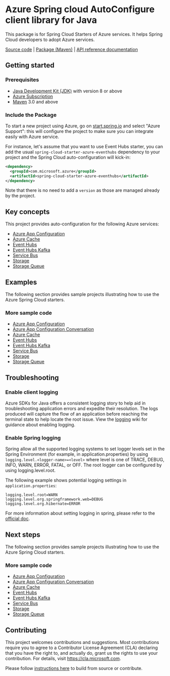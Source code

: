 # Azure Spring cloud AutoConfigure client library for Java
This package is for Spring Cloud Starters of Azure services. It helps Spring Cloud developers to adopt Azure services.

[Source code][src] | [Package (Maven)][package] | [API reference documentation][refdocs]

## Getting started

### Prerequisites
- [Java Development Kit (JDK)][jdk_link] with version 8 or above
- [Azure Subscription][azure_subscription]
- [Maven][maven] 3.0 and above

### Include the Package
To start a new project using Azure, go on [start.spring.io][spring_io] and select "Azure
Support": this will configure the project to make sure you can integrate easily with Azure service.

For instance, let's assume that you want to use Event Hubs starter, you can add the usual `spring-cloud-starter-azure-eventhubs`
dependency to your project and the Spring Cloud auto-configuration will kick-in: 

```xml
<dependency>
  <groupId>com.microsoft.azure</groupId>
  <artifactId>spring-cloud-starter-azure-eventhubs</artifactId>
</dependency>
```

Note that there is no need to add a `version` as those are managed already by the project.

## Key concepts
This project provides auto-configuration for the following Azure services:

- [Azure App Configuration][app_configuration]
- [Azure Cache][cache]
- [Event Hubs][event_hubs]
- [Event Hubs Kafka][event_hubs_kafka]
- [Service Bus][service_bus]
- [Storage][storage]
- [Storage Queue][storage_queue]

## Examples

The following section provides sample projects illustrating how to use the Azure Spring Cloud starters.
### More sample code
- [Azure App Configuration][app_configuration_sample]
- [Azure App Configuration Conversation][app_configuration_conversation_sample]
- [Azure Cache][cache_sample]
- [Event Hubs][event_hubs_sample]
- [Event Hubs Kafka][event_hubs_kafka_sample]
- [Service Bus][service_bus_sample]
- [Storage][storage_sample]
- [Storage Queue][storage_queue_sample]

## Troubleshooting
### Enable client logging
Azure SDKs for Java offers a consistent logging story to help aid in troubleshooting application errors and expedite their resolution. The logs produced will capture the flow of an application before reaching the terminal state to help locate the root issue. View the [logging][logging] wiki for guidance about enabling logging.

### Enable Spring logging
Spring allow all the supported logging systems to set logger levels set in the Spring Environment (for example, in application.properties) by using `logging.level.<logger-name>=<level>` where level is one of TRACE, DEBUG, INFO, WARN, ERROR, FATAL, or OFF. The root logger can be configured by using logging.level.root.

The following example shows potential logging settings in `application.properties`:

```properties
logging.level.root=WARN
logging.level.org.springframework.web=DEBUG
logging.level.org.hibernate=ERROR
```

For more information about setting logging in spring, please refer to the [official doc][logging_doc].
 

## Next steps

The following section provides sample projects illustrating how to use the Azure Spring Cloud starters.
### More sample code
- [Azure App Configuration][app_configuration_sample]
- [Azure App Configuration Conversation][app_configuration_conversation_sample]
- [Azure Cache][cache_sample]
- [Event Hubs][event_hubs_sample]
- [Event Hubs Kafka][event_hubs_kafka_sample]
- [Service Bus][service_bus_sample]
- [Storage][storage_sample]
- [Storage Queue][storage_queue_sample]

## Contributing

This project welcomes contributions and suggestions.  Most contributions require you to agree to a Contributor License Agreement (CLA) declaring that you have the right to, and actually do, grant us the rights to use your contribution. For details, visit https://cla.microsoft.com.

Please follow [instructions here][contributing_md] to build from source or contribute.

<!-- Link -->
[src]: https://github.com/Azure/azure-sdk-for-java/tree/master/sdk/spring/azure-spring-cloud-autoconfigure/src/
[package]: https://mvnrepository.com/artifact/com.microsoft.azure/spring-cloud-azure-autoconfigure
[refdocs]: https://azure.github.io/azure-sdk-for-java/spring.html#spring-cloud-azure-autoconfigure
[logging]: https://github.com/Azure/azure-sdk-for-java/wiki/Logging-with-Azure-SDK#use-logback-logging-framework-in-a-spring-boot-application
[azure_subscription]: https://azure.microsoft.com/free
[spring_io]: https://start.spring.io
[logging_doc]: https://docs.spring.io/spring-boot/docs/current/reference/html/spring-boot-features.html#boot-features-logging
[contributing_md]: https://github.com/Azure/azure-sdk-for-java/tree/master/sdk/spring/CONTRIBUTING.md
[maven]: http://maven.apache.org/
[app_configuration]: https://github.com/Azure/azure-sdk-for-java/tree/master/sdk/appconfiguration/azure-spring-cloud-starter-appconfiguration-config
[cache]: https://github.com/Azure/azure-sdk-for-java/tree/master/sdk/spring/azure-spring-cloud-starter-cache
[event_hubs]: https://github.com/Azure/azure-sdk-for-java/tree/master/sdk/spring/azure-spring-cloud-starter-eventhubs
[event_hubs_kafka]: https://github.com/Azure/azure-sdk-for-java/tree/master/sdk/spring/azure-spring-cloud-starter-eventhubs-kafka
[service_bus]: https://github.com/Azure/azure-sdk-for-java/tree/master/sdk/spring/azure-spring-cloud-starter-servicebus
[storage]: https://github.com/Azure/azure-sdk-for-java/tree/master/sdk/spring/azure-spring-starter-storage
[storage_queue]: https://github.com/Azure/azure-sdk-for-java/tree/master/sdk/spring/azure-spring-cloud-starter-storage-queue
[app_configuration_sample]: https://github.com/Azure/azure-sdk-for-java/tree/master/sdk/spring/azure-spring-boot-samples/azure-spring-cloud-appconfiguration-sample
[app_configuration_conversation_sample]: https://github.com/Azure/azure-sdk-for-java/tree/master/sdk/spring/azure-spring-boot-samples/azure-spring-cloud-appconfiguration-conversion-sample-complete
[cache_sample]: https://github.com/Azure/azure-sdk-for-java/tree/master/sdk/spring/azure-spring-boot-samples/azure-spring-cloud-cache-sample
[event_hubs_sample]: https://github.com/Azure/azure-sdk-for-java/tree/master/sdk/spring/azure-spring-boot-samples/azure-spring-cloud-eventhubs-integration-sample
[event_hubs_kafka_sample]: https://github.com/Azure/azure-sdk-for-java/tree/master/sdk/spring/azure-spring-boot-samples/azure-spring-cloud-eventhubs-kafka-sample
[service_bus_sample]: https://github.com/Azure/azure-sdk-for-java/tree/master/sdk/spring/azure-spring-boot-samples/azure-spring-cloud-servicebus-integration-sample
[storage_sample]: https://github.com/Azure/azure-sdk-for-java/tree/master/sdk/spring/azure-spring-boot-samples/azure-spring-cloud-storage-resource-sample
[storage_queue_sample]: https://github.com/Azure/azure-sdk-for-java/tree/master/sdk/spring/azure-spring-boot-samples/azure-spring-cloud-storage-queue-integration-sample
[jdk_link]: https://docs.microsoft.com/java/azure/jdk/?view=azure-java-stable
